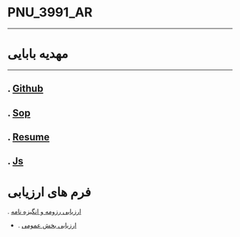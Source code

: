 # PNU_3991_AR
--------
# مهدیه بابایی 
---
. [Github](https://github.com/mahdieh-babaee)
---
. [Sop](https://mahdieh-babaee.github.io/SOP/)
---
. [Resume](https://mahdieh-babaee.github.io/Resume/)
---
. [Js](https://github.com/mahdieh-babaee/JS/blob/main/download.pdf)
---
# فرم های ارزیابی
. [ارزیابی رزومه و انگیزه نامه](https://github.com/mahdieh-babaee/PNU_3991_AR/blob/main/_General/MB_CV_CheckList_AR_3991.pdf)
- . [ارزیابی بخش عمومی](https://github.com/mahdieh-babaee/PNU_3991_AR/blob/main/_General/MB_GeneralSection_CheckList_AR_3991.pdf)
